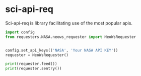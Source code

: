 # sci-api-req
Sci-api-req is library facilitating use of the most popular apis.

```python
import config
from requesters.NASA.neows_requester import NeoWsRequester


config.set_api_keys(('NASA', 'Your NASA API KEY'))
requester = NeoWsRequester()

print(requester.feed())
print(requester.sentry())
```

